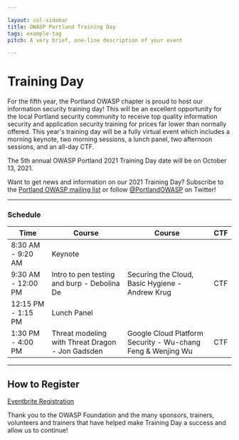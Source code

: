 ```yaml
---

layout: col-sidebar
title: OWASP Portland Training Day
tags: example-tag
pitch: A very brief, one-line description of your event

---
```


# Training Day
For the fifth year, the Portland OWASP chapter is proud to host our information security training day! This will be an excellent opportunity for the local Portland security community to receive top quality information security and application security training for prices far lower than normally offered. This year's training day will be a fully virtual event which includes a morning keynote, two morning sessions, a lunch panel, two afternoon sessions, and an all-day CTF.

The 5th annual OWASP Portland 2021 Training Day date will be on October 13, 2021.

Want to get news and information on our 2021 Training Day? Subscribe to the [Portland OWASP mailing list](https://groups.google.com/a/owasp.org/forum/#!forum/portland-chapter) or follow [@PortlandOWASP](https://twitter.com/owaspportland) on Twitter!

---

### Schedule

| Time | Course | Course | CTF |
|------|----------|-|-|
| 8:30 AM - 9:20 AM  | Keynote | | |
| 9:30 AM - 12:00 PM | Intro to pen testing and burp - Debolina De | Securing the Cloud, Basic Hygiene - Andrew Krug | CTF |
| 12:15 PM - 1:15 PM | Lunch Panel | | |
| 1:30 PM - 4:00 PM  | Threat modeling with Threat Dragon - Jon Gadsden | Google Cloud Platform Security - Wu-chang Feng & Wenjing Wu | CTF |

---

## How to Register
<!-- * [Eventbrite Registration](https://www.eventbrite.com/e/owasp-portland-2021-training-day-tickets-151808052973?aff=ebdsoporgprofile) -->
<a href="https://www.eventbrite.com/e/owasp-portland-2021-training-day-tickets-151808052973?aff=ebdsoporgprofile" target="_blank">Eventbrite Registration</a>

Thank you to the OWASP Foundation and the many sponsors, trainers, volunteers and trainers that have helped make Training Day a success and allow us to continue!
